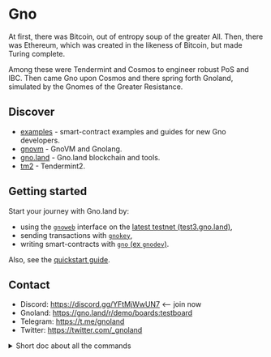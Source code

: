 # Gno

At first, there was Bitcoin, out of entropy soup of the greater All.
Then, there was Ethereum, which was created in the likeness of Bitcoin,
but made Turing complete.

Among these were Tendermint and Cosmos to engineer robust PoS and IBC.
Then came Gno upon Cosmos and there spring forth Gnoland,
simulated by the Gnomes of the Greater Resistance.

## Discover

* [examples](./examples) - smart-contract examples and guides for new Gno developers.
* [gnovm](./gnovm) - GnoVM and Gnolang.
* [gno.land](./gno.land) - Gno.land blockchain and tools.
* [tm2](./tm2) - Tendermint2.

## Getting started

Start your journey with Gno.land by:
- using the [`gnoweb`](./gno.land/cmd/gnoweb) interface on the [latest testnet (test3.gno.land)](https://test3.gno.land/),
- sending transactions with [`gnokey`](./gno.land/cmd/gnokey),
- writing smart-contracts with [`gno` (ex `gnodev`)](./gnovm/cmd/gno).

Also, see the [quickstart guide](https://test3.gno.land/r/demo/boards:testboard/5).

## Contact

 * Discord: https://discord.gg/YFtMjWwUN7 <-- join now
 * Gnoland: https://gno.land/r/demo/boards:testboard
 * Telegram: https://t.me/gnoland
 * Twitter: https://twitter.com/_gnoland

<details><summary>Short doc about all the commands</summary>

  User commands:

  * [gnokey](./gno.land/cmd/gnokey) - key manipulation, also general interaction with gnoland
  * [gnoland](./gno.land/cmd/gnoland) - runs the blockchain node
  * [gnoweb](./gno.land/cmd/gnoweb) - serves gno website, along with user-defined content
  * [logos](./misc/logos) - intended to be used as a browser

  Developer commands:

  * [gno](./gnovm/cmd/gno) - handy tool for developing gno packages & realms
  * [tm2txsync](./tm2/cmd/tm2txsync) - importing/exporting transactions from local blockchain node storage
  * [goscan](./misc/goscan) - dumps imports from specified file’s AST
  * [genproto](./misc/genproto) - helper for generating .proto implementations
  * [gnofaucet](./gno.land/cmd/gnofaucet) - serves GNOT faucet
</details>
